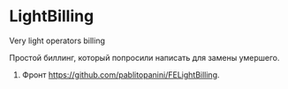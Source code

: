 # LightBilling
Very light operators billing 

Простой биллинг, который попросили написать для замены умершего.  

1. Фронт https://github.com/pablitopanini/FELightBilling.

